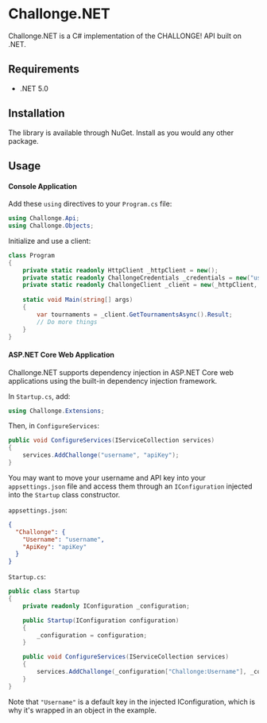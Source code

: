 ﻿# Challonge.NET

Challonge.NET is a C# implementation of the CHALLONGE! API built on .NET.

## Requirements

- .NET 5.0

## Installation

The library is available through NuGet. Install as you would any other package.

## Usage

#### Console Application

Add these `using` directives to your `Program.cs` file:

```C#
using Challonge.Api;
using Challonge.Objects;
```
Initialize and use a client:

```C#
class Program
{
    private static readonly HttpClient _httpClient = new();
    private static readonly ChallongeCredentials _credentials = new("username", "apiKey");
    private static readonly ChallongeClient _client = new(_httpClient, _credentials);
	
    static void Main(string[] args)
    {
        var tournaments = _client.GetTournamentsAsync().Result;
        // Do more things
    }
}
```
#### ASP.NET Core Web Application

Challonge.NET supports dependency injection in ASP.NET Core web applications using the built-in dependency injection framework.

In `Startup.cs`, add:
```C#
using Challonge.Extensions;
```
Then, in `ConfigureServices`:
```C#
public void ConfigureServices(IServiceCollection services)
{
    services.AddChallonge("username", "apiKey");
}
```

You may want to move your username and API key into your `appsettings.json` file and access them through an `IConfiguration`
injected into the `Startup` class constructor.

`appsettings.json`:

```json
{
  "Challonge": {
    "Username": "username",
    "ApiKey": "apiKey"
  }
}
```

`Startup.cs`:
```C#
public class Startup
{
    private readonly IConfiguration _configuration;

    public Startup(IConfiguration configuration)
    {
        _configuration = configuration;
    }

    public void ConfigureServices(IServiceCollection services)
    {
        services.AddChallonge(_configuration["Challonge:Username"], _configuration["Challonge:ApiKey"])
    }
}
```
Note that `"Username"` is a default key in the injected IConfiguration, which is why it's wrapped in an object in the example.
